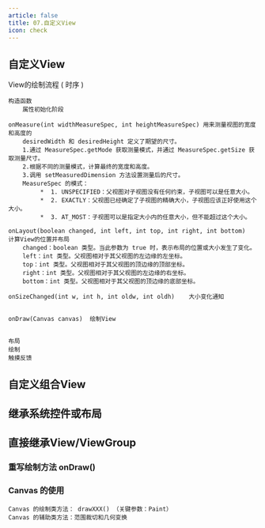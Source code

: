 ```yaml
---
article: false
title: 07.自定义View
icon: check
---
```


## 自定义View
View的绘制流程 ( 时序 )
```text
构造函数
    属性初始化阶段

onMeasure(int widthMeasureSpec, int heightMeasureSpec) 用来测量视图的宽度和高度的
    desiredWidth 和 desiredHeight 定义了期望的尺寸。
    1.通过 MeasureSpec.getMode 获取测量模式，并通过 MeasureSpec.getSize 获取测量尺寸。
    2.根据不同的测量模式，计算最终的宽度和高度。
    3.调用 setMeasuredDimension 方法设置测量后的尺寸。
    MeasureSpec 的模式：
         *  1. UNSPECIFIED：父视图对子视图没有任何约束，子视图可以是任意大小。
         *  2. EXACTLY：父视图已经确定了子视图的精确大小，子视图应该正好使用这个大小。
         *  3. AT_MOST：子视图可以是指定大小内的任意大小，但不能超过这个大小。

onLayout(boolean changed, int left, int top, int right, int bottom)  计算View的位置并布局
    changed：boolean 类型。当此参数为 true 时，表示布局的位置或大小发生了变化。
    left：int 类型。父视图相对于其父视图的左边缘的左坐标。
    top：int 类型。父视图相对于其父视图的顶边缘的顶部坐标。
    right：int 类型。父视图相对于其父视图的左边缘的右坐标。
    bottom：int 类型。父视图相对于其父视图的顶边缘的底部坐标。

onSizeChanged(int w, int h, int oldw, int oldh)    大小变化通知


onDraw(Canvas canvas)  绘制View


```







```text
布局
绘制
触摸反馈
```

## 自定义组合View




## 继承系统控件或布局


## 直接继承View/ViewGroup
### 重写绘制方法 onDraw()

###  Canvas 的使用
```text
Canvas 的绘制类方法： drawXXX() （关键参数：Paint）
Canvas 的辅助类方法：范围裁切和几何变换
















```




















